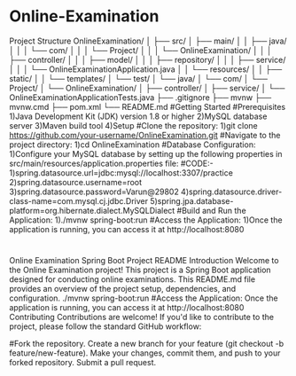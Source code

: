 # Online-Examination
Project Structure
OnlineExamination/
│
├── src/
│   ├── main/
│   │   ├── java/
│   │   │   └── com/
│   │   │       └── Project/
│   │   │           └── OnlineExamination/
│   │   │               ├── controller/
│   │   │               ├── model/
│   │   │               ├── repository/
│   │   │               ├── service/
│   │   │               └── OnlineExaminationApplication.java
│   │   └── resources/
│   │       ├── static/
│   │       └── templates/
│   └── test/
│       └── java/
│           └── com/
│               └── Project/
│                   └── OnlineExamination/
│                       ├── controller/
│                       ├── service/
│                       └── OnlineExaminationApplicationTests.java
├── .gitignore
├── mvnw
├── mvnw.cmd
├── pom.xml
└── README.md
#Getting Started
#Prerequisites
  1)Java Development Kit (JDK) version 1.8 or higher
  2)MySQL database server
  3)Maven build tool
  4)Setup
#Clone the repository:
  1)git clone https://github.com/your-username/OnlineExamination.git
#Navigate to the project directory:
  1)cd OnlineExamination
#Database Configuration:
  1)Configure your MySQL database by setting up the following properties in src/main/resources/application.properties file:
  #CODE:-
    1)spring.datasource.url=jdbc:mysql://localhost:3307/practice
    2)spring.datasource.username=root
    3)spring.datasource.password=Varun@29802
    4)spring.datasource.driver-class-name=com.mysql.cj.jdbc.Driver
    5)spring.jpa.database-platform=org.hibernate.dialect.MySQLDialect
#Build and Run the Application:
  1)./mvnw spring-boot:run
#Access the Application:
  1)Once the application is running, you can access it at http://localhost:8080
#
Online Examination Spring Boot Project README
Introduction
Welcome to the Online Examination project! This project is a Spring Boot application designed for conducting online examinations. This README.md file provides an overview of the project setup, dependencies, and configuration.
./mvnw spring-boot:run
#Access the Application:
Once the application is running, you can access it at http://localhost:8080
Contributing
Contributions are welcome! If you'd like to contribute to the project, please follow the standard GitHub workflow:

#Fork the repository.
Create a new branch for your feature (git checkout -b feature/new-feature).
Make your changes, commit them, and push to your forked repository.
Submit a pull request.

